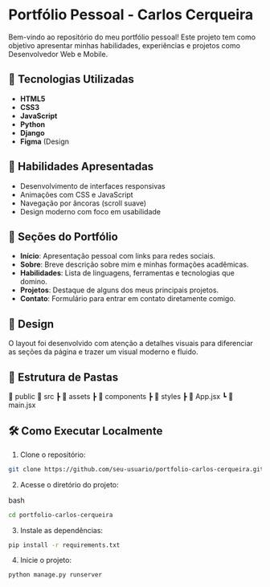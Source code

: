 # Portfólio Pessoal - Carlos Cerqueira

Bem-vindo ao repositório do meu portfólio pessoal! Este projeto tem como objetivo apresentar minhas habilidades, experiências e projetos como Desenvolvedor Web e Mobile.

## 🚀 Tecnologias Utilizadas

- **HTML5**
- **CSS3**
- **JavaScript**
- **Python**
- **Django**
- **Figma** (Design

## 🧠 Habilidades Apresentadas

- Desenvolvimento de interfaces responsivas
- Animações com CSS e JavaScript
- Navegação por âncoras (scroll suave)
- Design moderno com foco em usabilidade

## 📄 Seções do Portfólio

- **Início**: Apresentação pessoal com links para redes sociais.
- **Sobre**: Breve descrição sobre mim e minhas formações acadêmicas.
- **Habilidades**: Lista de linguagens, ferramentas e tecnologias que domino.
- **Projetos**: Destaque de alguns dos meus principais projetos.
- **Contato**: Formulário para entrar em contato diretamente comigo.

## 🎨 Design

O layout foi desenvolvido com atenção a detalhes visuais para diferenciar as seções da página e trazer um visual moderno e fluido.

## 📁 Estrutura de Pastas

📁 public
📁 src
┣ 📂 assets
┣ 📂 components
┣ 📂 styles
┣ 📜 App.jsx
┗ 📜 main.jsx

## 🛠️ Como Executar Localmente

1. Clone o repositório:

```bash
git clone https://github.com/seu-usuario/portfolio-carlos-cerqueira.git
```

2. Acesse o diretório do projeto:

bash

```bash
cd portfolio-carlos-cerqueira
```
3. Instale as dependências:

```bash
pip install -r requirements.txt
```
4. Inicie o projeto:

```bash
python manage.py runserver
```

